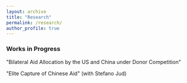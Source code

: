 ```yaml
---
layout: archive
title: "Research"
permalink: /research/
author_profile: true
---
```


### Works in Progress
"Bilateral Aid Allocation by the US and China under Donor Competition"

"Elite Capture of Chinese Aid" (with Stefano Jud)